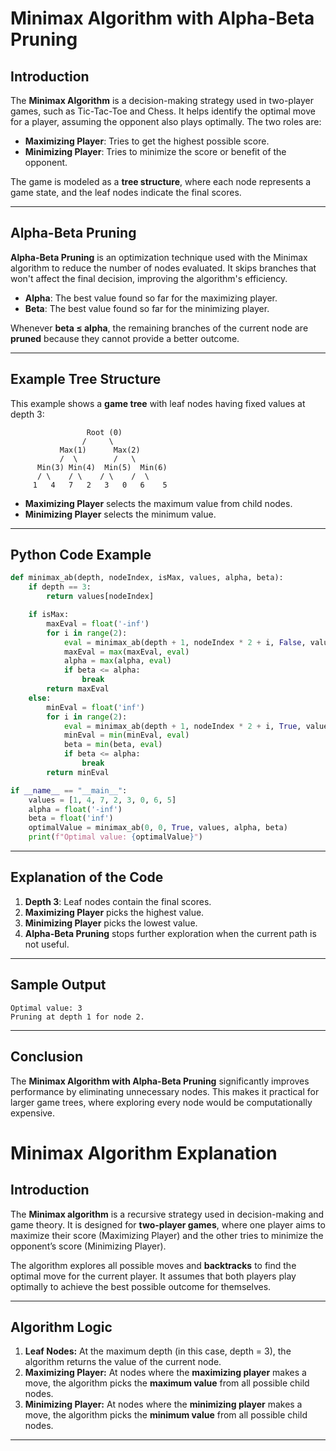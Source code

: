 # Minimax Algorithm with Alpha-Beta Pruning

## Introduction

The **Minimax Algorithm** is a decision-making strategy used in two-player games, such as Tic-Tac-Toe and Chess. It helps identify the optimal move for a player, assuming the opponent also plays optimally. The two roles are:

- **Maximizing Player**: Tries to get the highest possible score.
- **Minimizing Player**: Tries to minimize the score or benefit of the opponent.

The game is modeled as a **tree structure**, where each node represents a game state, and the leaf nodes indicate the final scores.

---

## Alpha-Beta Pruning

**Alpha-Beta Pruning** is an optimization technique used with the Minimax algorithm to reduce the number of nodes evaluated. It skips branches that won't affect the final decision, improving the algorithm's efficiency.

- **Alpha**: The best value found so far for the maximizing player.
- **Beta**: The best value found so far for the minimizing player.

Whenever **beta ≤ alpha**, the remaining branches of the current node are **pruned** because they cannot provide a better outcome.

---

## Example Tree Structure

This example shows a **game tree** with leaf nodes having fixed values at depth 3:

```
                 Root (0)  
                /     \
           Max(1)      Max(2)
           /  \        /   \
      Min(3) Min(4)  Min(5)  Min(6)
      / \    / \    / \    /  \
     1   4   7   2   3   0   6    5
```

- **Maximizing Player** selects the maximum value from child nodes.
- **Minimizing Player** selects the minimum value.

---

## Python Code Example

```python
def minimax_ab(depth, nodeIndex, isMax, values, alpha, beta):
    if depth == 3:
        return values[nodeIndex]

    if isMax:
        maxEval = float('-inf')
        for i in range(2):
            eval = minimax_ab(depth + 1, nodeIndex * 2 + i, False, values, alpha, beta)
            maxEval = max(maxEval, eval)
            alpha = max(alpha, eval)
            if beta <= alpha:
                break
        return maxEval
    else:
        minEval = float('inf')
        for i in range(2):
            eval = minimax_ab(depth + 1, nodeIndex * 2 + i, True, values, alpha, beta)
            minEval = min(minEval, eval)
            beta = min(beta, eval)
            if beta <= alpha:
                break
        return minEval

if __name__ == "__main__":
    values = [1, 4, 7, 2, 3, 0, 6, 5]
    alpha = float('-inf')
    beta = float('inf')
    optimalValue = minimax_ab(0, 0, True, values, alpha, beta)
    print(f"Optimal value: {optimalValue}")
```

---

## Explanation of the Code

1. **Depth 3**: Leaf nodes contain the final scores.
2. **Maximizing Player** picks the highest value.
3. **Minimizing Player** picks the lowest value.
4. **Alpha-Beta Pruning** stops further exploration when the current path is not useful.

---

## Sample Output

```
Optimal value: 3
Pruning at depth 1 for node 2.
```

---

## Conclusion

The **Minimax Algorithm with Alpha-Beta Pruning** significantly improves performance by eliminating unnecessary nodes. This makes it practical for larger game trees, where exploring every node would be computationally expensive.


# Minimax Algorithm Explanation

## Introduction
The **Minimax algorithm** is a recursive strategy used in decision-making and game theory. It is designed for **two-player games**, where one player aims to maximize their score (Maximizing Player) and the other tries to minimize the opponent’s score (Minimizing Player).

The algorithm explores all possible moves and **backtracks** to find the optimal move for the current player. It assumes that both players play optimally to achieve the best possible outcome for themselves.

---

## Algorithm Logic

1. **Leaf Nodes:** At the maximum depth (in this case, depth = 3), the algorithm returns the value of the current node.
2. **Maximizing Player:** At nodes where the **maximizing player** makes a move, the algorithm picks the **maximum value** from all possible child nodes.
3. **Minimizing Player:** At nodes where the **minimizing player** makes a move, the algorithm picks the **minimum value** from all possible child nodes.

---

